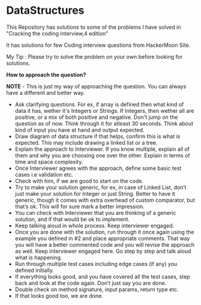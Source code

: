 # DataStructures
This Repository has solutions to some of the problems I have solved in "Cracking the coding interview,4 edition"

It has solutions for few Coding interview questions from HackerMoon Site.

My Tip : Please try to solve the problem on your own before looking for solutions.

**How to approach the question?**

**NOTE** - This is just my way of approaching the question. You can always have a different and better way.

- Ask clarifying questions. For ex, if array is defined then what kind of data it has, wether it's Integers or Strings. If Integers, then wether all are positive, or a mix of both positive and negative. Don't jump on the question as of now. Think through it for atleast 30 seconds. Think about kind of input you have at hand and output expected.
- Draw diagram of data structure if that helps, confirm this is what is expected. This may include drawing a linked list or a tree.
- Explain the approach to Interviewer. If you know multiple, explain all of them and why you are choosing one over the other. Explain in terms of time and space complexity. 
- Once Interviewer agrees with the approach, define some basic test cases i.e validation etc.
- Check with him, if we are good to start on the code.
- Try to make your solution generic, for ex, in case of Linked List, don’t just make your solution for Integer or just String. Better to have it generic, though it comes with extra overhead of custom comparator, but that’s ok. This will for sure mark a better impression.
- You can check with Interviewer that you are thinking of a generic solution, and if that would be ok to implement.
- Keep talking aloud in whole process. Keep interviewer engaged. 
- Once you are done with the solution, run through it once again using the example you defined in #2 and place appropriate comments. That way you will have a better commented code and you will revise the approach as well. Keep interviewer engaged here. Go step by step and talk aloud what is happening.
- Run through multiple test cases including edge cases (if any) you defined initially.
- If everything looks good, and you have covered all the test cases, step back and look at the code again. Don’t just say you are done. 
- Double check on method signature, input params, return type etc. 
- If that looks good too, we are done.
